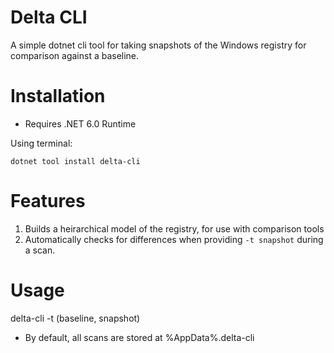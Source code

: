 # Delta CLI

A simple dotnet cli tool for taking snapshots of the Windows registry for comparison against a baseline.

# Installation

- Requires .NET 6.0 Runtime

Using terminal:

`dotnet tool install delta-cli`

# Features

1. Builds a heirarchical model of the registry, for use with comparison tools
2. Automatically checks for differences when providing `-t snapshot` during a scan.

# Usage

delta-cli -t <scantype> (baseline, snapshot)

- By default, all scans are stored at %AppData%\.delta-cli